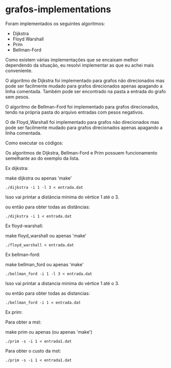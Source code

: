   # grafos-implementations

  Foram implementados os seguintes algoritmos:

  - Dijkstra
  - Floyd Warshall
  - Prim
  - Bellman-Ford

  Como existem várias implementações que se encaixam melhor dependendo da situação, eu resolvi implementar as que eu achei mais conveniente.

  O algoritmo de Dijkstra foi implementado para grafos não direcionados mas pode ser facilmente mudado para grafos direcionados apenas apagando a linha comentada. Também pode ser encontrado na pasta a entrada do grafo sem pesos.

  O algoritmo de Bellman-Ford foi implementado para grafos direcionados, tendo na própria pasta do arquivo entradas com pesos negativos.

  O de Floyd_Warshall foi implementado para grafos não direcionados mas pode ser facilmente mudado para grafos direcionados apenas apagando a linha comentada.

  Como executar os códigos:

  Os algoritmos de Dijkstra, Bellman-Ford e Prim possuem funcionamento semelhante ao do exemplo da lista.
  
  
  

  Ex dijkstra:



  make dijkstra ou apenas 'make'
```
./dijkstra -i 1 -l 3 < entrada.dat
```
  Isso vai printar a distância mínima do vértice 1 até o 3.



  ou então para obter todas as distâncias:

```
./dijkstra -i 1 < entrada.dat
```


  Ex floyd-warshall:

  make floyd_warshall ou apenas 'make'
```
./floyd_warshall < entrada.dat
```


  Ex bellman-ford:

  make bellman_ford ou apenas 'make'
```
./bellman_ford -i 1 -l 3 < entrada.dat
```
  Isso vai printar a distancia minima do vértice 1 até o 3.



  ou então para obter todas as distancias:

```
./bellman_ford -i 1 < entrada.dat
```



  Ex prim:

  Para obter a mst:

  make prim ou apenas (ou apenas 'make')
```
./prim -s -i 1 < entrada1.dat
```


  Para obter o custo da mst:
```
./prim -s -i 1 < entrada1.dat
```
